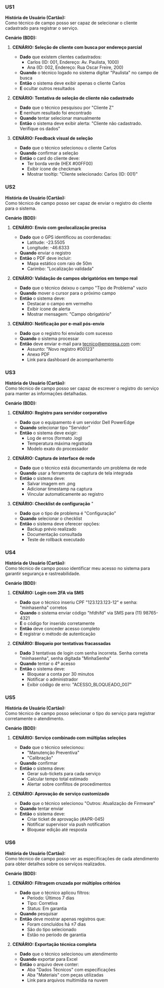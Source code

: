 
### **US1**
**História de Usuário (Cartão):**  
Como técnico de campo posso ser capaz de selecionar o cliente cadastrado para registrar o serviço.

**Cenário (BDD):**

1) **CENÁRIO: Seleção de cliente com busca por endereço parcial**  
   
   - **Dado** que existem clientes cadastrados:
       - Carlos (ID: 001, Endereço: Av. Paulista, 1000)
       - Ana (ID: 002, Endereço: Rua Oscar Freire, 200)
   - **Quando** o técnico logado no sistema digitar "Paulista" no campo de busca
   - **Então** o sistema deve exibir apenas o cliente Carlos
   - **E** ocultar outros resultados

2) **CENÁRIO: Tentativa de seleção de cliente não cadastrado**  
  
   - **Dado** que o técnico pesquisou por "Cliente Z"
   - **E** nenhum resultado foi encontrado
   - **Quando** tentar selecionar manualmente
   - **Então** o sistema deve exibir alerta: "Cliente não cadastrado. Verifique os dados"

3) **CENÁRIO: Feedback visual de seleção**  
 
   - **Dado** que o técnico selecionou o cliente Carlos
   - **Quando** confirmar a seleção
   - **Então** o card do cliente deve:
       - Ter borda verde (HEX #00FF00)
       - Exibir ícone de checkmark
       - Mostrar tooltip: "Cliente selecionado: Carlos (ID: 001)"


### **US2**
**História de Usuário (Cartão):**  
Como técnico de campo posso ser capaz de enviar o registro do cliente para o sistema.

**Cenário (BDD):**

1) **CENÁRIO: Envio com geolocalização precisa**  
  
   - **Dado** que o GPS identificou as coordenadas:
       - Latitude: -23.5505
       - Longitude: -46.6333
   - **Quando** enviar o registro
   - **Então** o PDF deve incluir:
       - Mapa estático com raio de 50m
       - Carimbo: "Localização validada"

2) **CENÁRIO: Validação de campos obrigatórios em tempo real**  
 
   - **Dado** que o técnico deixou o campo "Tipo de Problema" vazio
   - **Quando** mover o cursor para o próximo campo
   - **Então** o sistema deve:
       - Destacar o campo em vermelho
       - Exibir ícone de alerta
       - Mostrar mensagem: "Campo obrigatório"

3) **CENÁRIO: Notificação por e-mail pós-envio**  

   - **Dado** que o registro foi enviado com sucesso
   - **Quando** o sistema processar
   - **Então** deve enviar e-mail para tecnico@empresa.com com:
       - Assunto: "Novo registro #00123"
       - Anexo PDF
       - Link para dashboard de acompanhamento


### **US3**
**História de Usuário (Cartão):**  
Como técnico de campo posso ser capaz de escrever o registro do serviço para manter as informações detalhadas.

**Cenário (BDD):**

1) **CENÁRIO: Registro para servidor corporativo**  

   - **Dado** que o equipamento é um servidor Dell PowerEdge
   - **Quando** selecionar tipo "Servidor"
   - **Então** o sistema deve exigir:
       - Log de erros (formato .log)
       - Temperatura máxima registrada
       - Modelo exato do processador

2) **CENÁRIO: Captura de interface de rede**  
   
   - **Dado** que o técnico está documentando um problema de rede
   - **Quando** usar a ferramenta de captura de tela integrada
   - **Então** o sistema deve:
       - Salvar imagem em .png
       - Adicionar timestamp na captura
       - Vincular automaticamente ao registro

3) **CENÁRIO: Checklist de configuração**  "
  
   - **Dado** que o tipo de problema é "Configuração"
   - **Quando** selecionar o checklist
   - **Então** o sistema deve oferecer opções:
       - Backup prévio realizado
       - Documentação consultada
       - Teste de rollback executado


### **US4**
**História de Usuário (Cartão):**  
Como técnico de campo posso identificar meu acesso no sistema para garantir segurança e rastreabilidade.

**Cenário (BDD):**

1) **CENÁRIO: Login com 2FA via SMS**  
 
   - **Dado** que o técnico inseriu CPF "123.123.123-12" e senha: "minhasenha" corretos
   - **Quando** o sistema enviar código "hfdhifd" via SMS para (11) 98765-4321
   - **E** o código for inserido corretamente
   - **Então** deve conceder acesso completo
   - **E** registrar o método de autenticação

2) **CENÁRIO: Bloqueio por tentativas fracassadas**  

   - **Dado** 3 tentativas de login com senha incorreta. Senha correta "minhasenha", senha digitada "MinhaSenha"
   - **Quando** tentar o 4º acesso
   - **Então** o sistema deve:
       - Bloquear a conta por 30 minutos
       - Notificar o administrador
       - Exibir código de erro: "ACESSO_BLOQUEADO_007"


### **US5**
**História de Usuário (Cartão):**  
Como técnico de campo posso selecionar o tipo do serviço para registrar corretamente o atendimento.

**Cenário (BDD):**

1) **CENÁRIO: Serviço combinado com múltiplas seleções**  

   - **Dado** que o técnico selecionou:
       - "Manutenção Preventiva"
       - "Calibração"
   - **Quando** confirmar
   - **Então** o sistema deve:
       - Gerar sub-tickets para cada serviço
       - Calcular tempo total estimado
       - Alertar sobre conflitos de procedimentos

2) **CENÁRIO: Aprovação de serviço customizado**  

   - **Dado** que o técnico selecionou "Outros: Atualização de Firmware"
   - **Quando** tentar enviar
   - **Então** o sistema deve:
       - Criar ticket de aprovação (#APR-045)
       - Notificar supervisor via push notification
       - Bloquear edição até resposta


### **US6**
**História de Usuário (Cartão):**  
Como técnico de campo posso ver as especificações de cada atendimento para obter detalhes sobre os serviços realizados.

**Cenário (BDD):**

1) **CENÁRIO: Filtragem cruzada por múltiplos critérios**  

   - **Dado** que o técnico aplicou filtros:
       - Período: Últimos 7 dias
       - Tipo: Corretiva
       - Status: Em garantia
   - **Quando** pesquisar
   - **Então** deve mostrar apenas registros que:
       - Foram concluídos há ≤7 dias
       - São do tipo selecionado
       - Estão no período de garantia

2) **CENÁRIO: Exportação técnica completa**  

   - **Dado** que o técnico selecionou um atendimento
   - **Quando** exportar para Excel
   - **Então** o arquivo deve conter:
       - Aba "Dados Técnicos" com especificações
       - Aba "Materiais" com peças utilizadas
       - Link para arquivos multimídia na nuvem
